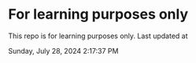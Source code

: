 # For learning purposes only
This repo is for learning purposes only.
Last updated at

Sunday, July 28, 2024 2:17:37 PM

